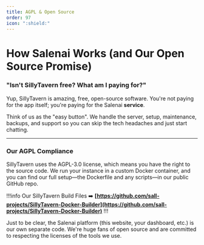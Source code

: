 ```yaml
---
title: AGPL & Open Source
order: 97
icon: ":shield:"
---
```

# How Salenai Works (and Our Open Source Promise)

### "Isn't SillyTavern free? What am I paying for?"

Yup, SillyTavern is amazing, free, open-source software. You're not paying for the app itself; you're paying for the Salenai **service**.

Think of us as the "easy button". We handle the server, setup, maintenance, backups, and support so you can skip the tech headaches and just start chatting.

---

### Our AGPL Compliance

SillyTavern uses the AGPL-3.0 license, which means you have the right to the source code. We run your instance in a custom Docker container, and you can find our full setup—the Dockerfile and any scripts—in our public GitHub repo.

!!!info Our SillyTavern Build Files
➡️ **[https://github.com/sall-projects/SillyTavern-Docker-Builder](https://github.com/sall-projects/SillyTavern-Docker-Builder)**
!!!

Just to be clear, the Salenai platform (this website, your dashboard, etc.) is our own separate code. We're huge fans of open source and are committed to respecting the licenses of the tools we use.